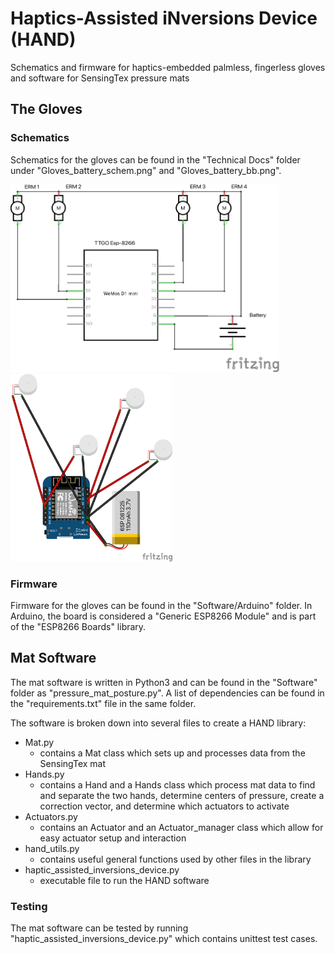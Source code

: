 # Haptics-Assisted iNversions Device (HAND)
Schematics and firmware for haptics-embedded palmless, fingerless gloves and software for SensingTex pressure mats 

## The Gloves
### Schematics
Schematics for the gloves can be found in the "Technical Docs" folder under "Gloves_battery_schem.png" and "Gloves_battery_bb.png".

<img alt="glove schematics" src="Technical Docs/Gloves_battery_schem.png" width="auto" height="300px"/> <img alt="glove breadboard setup" src="Technical Docs/Gloves_battery_bb.png" width="auto" height="300px"/>

### Firmware
Firmware for the gloves can be found in the "Software/Arduino" folder. In Arduino, the board is considered a "Generic ESP8266 Module" and is part of the "ESP8266 Boards" library.

## Mat Software
The mat software is written in Python3 and can be found in the "Software" folder as "pressure_mat_posture.py". A list of dependencies can be found in the "requirements.txt" file in the same folder.

The software is broken down into several files to create a HAND library:

- Mat.py
  - contains a Mat class which sets up and processes data from the SensingTex mat
- Hands.py
  - contains a Hand and a Hands class which process mat data to find and separate the two hands, determine centers of pressure, create a correction vector, and determine which actuators to activate
- Actuators.py
  - contains an Actuator and an Actuator_manager class which allow for easy actuator setup and interaction
- hand_utils.py
  - contains useful general functions used by other files in the library
- haptic_assisted_inversions_device.py
  - executable file to run the HAND software

### Testing
The mat software can be tested by running "haptic_assisted_inversions_device.py" which contains unittest test cases.
